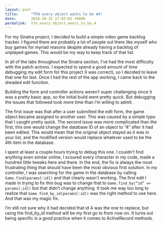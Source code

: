 ```yaml
---
layout: post
title:      "TFW every object wants to be #4"
date:       2018-10-31 17:03:02 +0000
permalink:  tfw_every_object_wants_to_be_4
---
```



For my Sinatra project, I decided to build a simple video game backlog tracker. I figured there are probably a lot of people out there like myself who buy games for myriad reasons despite already having a backlog of unplayed games. This would be my way to keep track of that list. 

In all of the labs throughout the Sinatra section, I’ve had the most difficulty with the patch actions.  I expected to spend a good amount of time debugging my edit form for this project (I was correct), so I decided to leave that one for last. Once I had the rest of the app working, I came back to the dreaded edit function. 

Building the form and controller actions weren’t super challenging since it was a pretty basic app, so the initial build went pretty quick. But debugging the issues that followed took more time than I’m willing to admit. 

The first issue was that after a user submitted the edit form, the game object became assigned to another user. This was caused by a simple typo that I caught pretty quick. The second issue was more complicated than the first, this one would change the database ID of an object to “4” after it had been edited. This would mean that the original object stayed as it was in your list, and the modified version would replace whatever used to be the 4th item in the database. 

I spent at least a couple hours trying to debug this one. I couldn’t find anything even similar online, I scoured every character in my code, made a hundred little tweaks here and there. In the end, the fix is always the most frustrating thing that should have been the most obvious first solution. In my controller, I was searching for the game in the database by calling `Game.find(params[:id])` and that clearly wasn’t working. The first edit I made in trying to fix this bug was to change that to `Game.find_by(“id” => params[:id])` but that didn’t change anything. It took me way too long to realize that `Game.find_by_id(params[:id])` was the right method to use here. And that was my magic fix.

I’m still not sure why it had decided that id 4 was the one to replace, but using the find_by_id method will be my first go to from now on. It turns out being specific is a good practice when it comes to ActiveRecord methods. 
